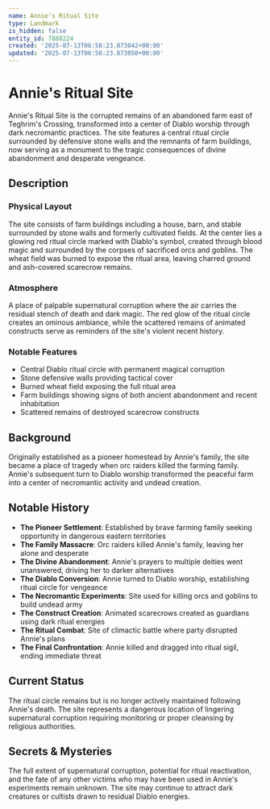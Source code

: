 ```yaml
---
name: Annie's Ritual Site
type: Landmark
is_hidden: false
entity_id: 7888224
created: '2025-07-13T06:58:23.873042+00:00'
updated: '2025-07-13T06:58:23.873050+00:00'
---
```


# Annie's Ritual Site

Annie's Ritual Site is the corrupted remains of an abandoned farm east of Teghrim's Crossing, transformed into a center of Diablo worship through dark necromantic practices. The site features a central ritual circle surrounded by defensive stone walls and the remnants of farm buildings, now serving as a monument to the tragic consequences of divine abandonment and desperate vengeance.

## Description

### Physical Layout

The site consists of farm buildings including a house, barn, and stable surrounded by stone walls and formerly cultivated fields. At the center lies a glowing red ritual circle marked with Diablo's symbol, created through blood magic and surrounded by the corpses of sacrificed orcs and goblins. The wheat field was burned to expose the ritual area, leaving charred ground and ash-covered scarecrow remains.

### Atmosphere

A place of palpable supernatural corruption where the air carries the residual stench of death and dark magic. The red glow of the ritual circle creates an ominous ambiance, while the scattered remains of animated constructs serve as reminders of the site's violent recent history.

### Notable Features

- Central Diablo ritual circle with permanent magical corruption
- Stone defensive walls providing tactical cover
- Burned wheat field exposing the full ritual area
- Farm buildings showing signs of both ancient abandonment and recent inhabitation
- Scattered remains of destroyed scarecrow constructs

## Background

Originally established as a pioneer homestead by Annie's family, the site became a place of tragedy when orc raiders killed the farming family. Annie's subsequent turn to Diablo worship transformed the peaceful farm into a center of necromantic activity and undead creation.

## Notable History

- **The Pioneer Settlement**: Established by brave farming family seeking opportunity in dangerous eastern territories
- **The Family Massacre**: Orc raiders killed Annie's family, leaving her alone and desperate
- **The Divine Abandonment**: Annie's prayers to multiple deities went unanswered, driving her to darker alternatives
- **The Diablo Conversion**: Annie turned to Diablo worship, establishing ritual circle for vengeance
- **The Necromantic Experiments**: Site used for killing orcs and goblins to build undead army
- **The Construct Creation**: Animated scarecrows created as guardians using dark ritual energies
- **The Ritual Combat**: Site of climactic battle where party disrupted Annie's plans
- **The Final Confrontation**: Annie killed and dragged into ritual sigil, ending immediate threat

## Current Status

The ritual circle remains but is no longer actively maintained following Annie's death. The site represents a dangerous location of lingering supernatural corruption requiring monitoring or proper cleansing by religious authorities.

## Secrets & Mysteries

The full extent of supernatural corruption, potential for ritual reactivation, and the fate of any other victims who may have been used in Annie's experiments remain unknown. The site may continue to attract dark creatures or cultists drawn to residual Diablo energies.